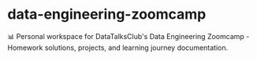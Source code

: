 # data-engineering-zoomcamp
📊 Personal workspace for DataTalksClub's Data Engineering Zoomcamp - Homework solutions, projects, and learning journey documentation.
